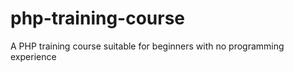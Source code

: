 php-training-course
===================

A PHP training course suitable for beginners with no programming experience
